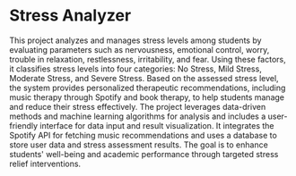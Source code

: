 # Stress Analyzer
This project analyzes and manages stress levels among students by evaluating parameters such as nervousness, emotional control, worry, trouble in relaxation, restlessness, irritability, and fear. Using these factors, it classifies stress levels into four categories: No Stress, Mild Stress, Moderate Stress, and Severe Stress. Based on the assessed stress level, the system provides personalized therapeutic recommendations, including music therapy through Spotify and book therapy, to help students manage and reduce their stress effectively. The project leverages data-driven methods and machine learning algorithms for analysis and includes a user-friendly interface for data input and result visualization. It integrates the Spotify API for fetching music recommendations and uses a database to store user data and stress assessment results. The goal is to enhance students' well-being and academic performance through targeted stress relief interventions.
